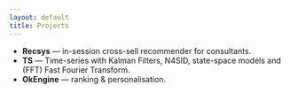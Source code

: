 ```yaml
---
layout: default
title: Projects
---
```


- **Recsys** — in-session cross-sell recommender for consultants.
- **TS** — Time-series with Kalman Filters, N4SID, state-space models and (FFT) Fast Fourier Transform.
- **OkEngine** — ranking & personalisation.
